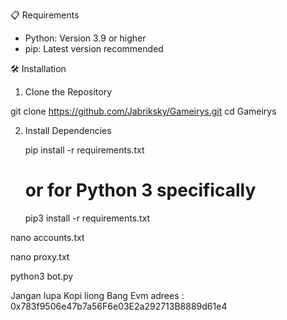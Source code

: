 📋 Requirements

- Python: Version 3.9 or higher
- pip: Latest version recommended

🛠 Installation

1. Clone the Repository

git clone https://github.com/Jabriksky/Gameirys.git
cd Gameirys

2. Install Dependencies

	pip install -r requirements.txt
	# or for Python 3 specifically
	pip3 install -r requirements.txt


nano accounts.txt


nano proxy.txt


python3 bot.py


Jangan lupa Kopi liong Bang 
Evm adrees : 0x783f9506e47b7a56F6e03E2a292713B8889d61e4
